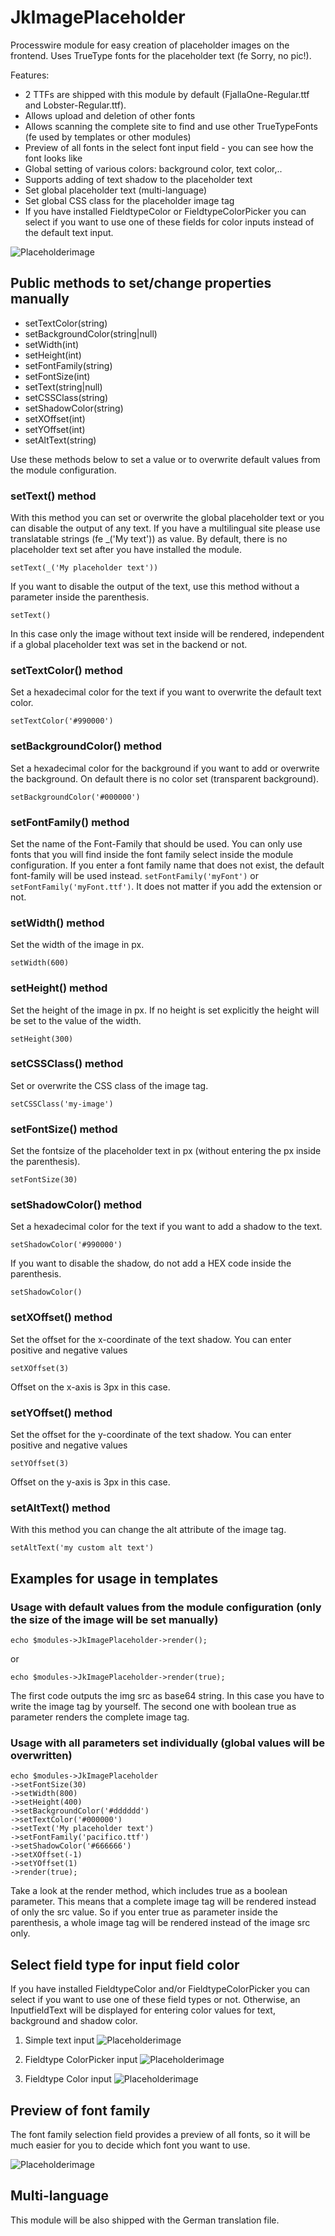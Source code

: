 # JkImagePlaceholder
Processwire module for easy creation of placeholder images on the frontend. Uses TrueType fonts for the placeholder text
(fe Sorry, no pic!).

Features:

- 2 TTFs are shipped with this module by default (FjallaOne-Regular.ttf and Lobster-Regular.ttf). 
- Allows upload and deletion of other fonts
- Allows scanning the complete site to find and use other TrueTypeFonts (fe used by templates or other modules)
- Preview of all fonts in the select font input field - you can see how the font looks like
- Global setting of various colors: background color, text color,..
- Supports adding of text shadow to the placeholder text
- Set global placeholder text (multi-language)
- Set global CSS class for the placeholder image tag
- If you have installed FieldtypeColor or FieldtypeColorPicker you can select if you want to use one of these fields for color inputs instead of the default text input.

![Placeholderimage](https://raw.githubusercontent.com/juergenweb/JkImagePlaceholder/master/images/placeholderimage.jpg?raw=true)


## Public methods to set/change properties manually
- setTextColor(string)
- setBackgroundColor(string|null)
- setWidth(int)
- setHeight(int)
- setFontFamily(string)
- setFontSize(int)
- setText(string|null)
- setCSSClass(string)
- setShadowColor(string)
- setXOffset(int)
- setYOffset(int)
- setAltText(string)

Use these methods below to set a value or to overwrite default values from the module configuration.

### setText() method
With this method you can set or overwrite the global placeholder text or you can disable the output of any text.
If you have a multilingual site please use translatable strings (fe _('My text')) as value.
By default, there is no placeholder text set after you have installed the module.

`setText(_('My placeholder text'))`

If you want to disable the output of the text, use this method without a parameter inside the parenthesis.

`setText()`

In this case only the image without text inside will be rendered, independent if a global placeholder text was set in 
the backend or not.

### setTextColor() method

Set a hexadecimal color for the text if you want to overwrite the default text color.

`setTextColor('#990000')`

### setBackgroundColor() method

Set a hexadecimal color for the background if you want to add or overwrite the background. On default there is no color set (transparent background).

`setBackgroundColor('#000000')`

### setFontFamily() method

Set the name of the Font-Family that should be used. You can only use fonts that you will find inside the font family select inside the module configuration. If you enter a font family name that does not exist, the default font-family will be used instead.
`setFontFamily('myFont')` or `setFontFamily('myFont.ttf')`.
It does not matter if you add the extension or not.

### setWidth() method

Set the width of the image in px.

`setWidth(600)`

### setHeight() method

Set the height of the image in px. If no height is set explicitly the height will be set to the value of the width.

`setHeight(300)`

### setCSSClass() method

Set or overwrite the CSS class of the image tag.

`setCSSClass('my-image')`

### setFontSize() method

Set the fontsize of the placeholder text in px (without entering the px inside the parenthesis).

`setFontSize(30)`

### setShadowColor() method

Set a hexadecimal color for the text if you want to add a shadow to the text.

`setShadowColor('#990000')`

If you want to disable the shadow, do not add a HEX code inside the parenthesis.

`setShadowColor()`

### setXOffset() method

Set the offset for the x-coordinate of the text shadow. You can enter positive and negative values

`setXOffset(3)`

Offset on the x-axis is 3px in this case.

### setYOffset() method

Set the offset for the y-coordinate of the text shadow. You can enter positive and negative values

`setYOffset(3)`

Offset on the y-axis is 3px in this case.

### setAltText() method
With this method you can change the alt attribute of the image tag.

`setAltText('my custom alt text')`


## Examples for usage in templates

### Usage with default values from the module configuration (only the size of the image will be set manually)

`echo $modules->JkImagePlaceholder->render();`

or

`echo $modules->JkImagePlaceholder->render(true);`

The first code outputs the img src as base64 string. In this case you have to write the image tag by yourself.
The second one with boolean true as parameter renders the complete image tag.

### Usage with all parameters set individually (global values will be overwritten)



    echo $modules->JkImagePlaceholder
    ->setFontSize(30)         
    ->setWidth(800)    
    ->setHeight(400)
    ->setBackgroundColor('#dddddd')
    ->setTextColor('#000000')
    ->setText('My placeholder text')
    ->setFontFamily('pacifico.ttf')
    ->setShadowColor('#666666')
    ->setXOffset(-1)
    ->setYOffset(1)
    ->render(true);

Take a look at the render method, which includes true as a boolean parameter.
This means that a complete image tag will be rendered instead of only the src value.
So if you enter true as parameter inside the parenthesis, a whole image tag will be rendered instead of the
image src only.

## Select field type for input field color
If you have installed FieldtypeColor and/or FieldtypeColorPicker you can select if you want to use one of these field types
or not.
Otherwise, an InputfieldText will be displayed for entering color values for text, background and shadow color.

1) Simple text input
![Placeholderimage](https://raw.githubusercontent.com/juergenweb/JkImagePlaceholder/master/images/text-input.jpg?raw=true)

2) Fieldtype ColorPicker input
![Placeholderimage](https://raw.githubusercontent.com/juergenweb/JkImagePlaceholder/master/images/color-picker-input.jpg?raw=true)

3) Fieldtype Color input
![Placeholderimage](https://raw.githubusercontent.com/juergenweb/JkImagePlaceholder/master/images/color-input.jpg?raw=true)

## Preview of font family

The font family selection field provides a preview of all fonts, so it will be much easier for you to decide which font
you want to use.

![Placeholderimage](https://raw.githubusercontent.com/juergenweb/JkImagePlaceholder/master/images/font-families-input.jpg?raw=true)

## Multi-language

This module will be also shipped with the German translation file.
